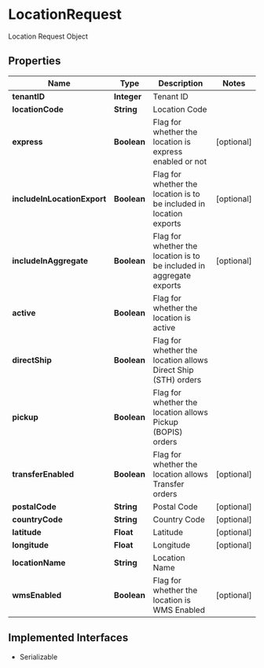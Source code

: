 

# LocationRequest

Location Request Object

## Properties

| Name | Type | Description | Notes |
|------------ | ------------- | ------------- | -------------|
|**tenantID** | **Integer** | Tenant ID |  |
|**locationCode** | **String** | Location Code |  |
|**express** | **Boolean** | Flag for whether the location is express enabled or not |  [optional] |
|**includeInLocationExport** | **Boolean** | Flag for whether the location is to be included in location exports |  [optional] |
|**includeInAggregate** | **Boolean** | Flag for whether the location is to be included in aggregate exports |  [optional] |
|**active** | **Boolean** | Flag for whether the location is active |  |
|**directShip** | **Boolean** | Flag for whether the location allows Direct Ship (STH) orders |  |
|**pickup** | **Boolean** | Flag for whether the location allows Pickup (BOPIS) orders |  |
|**transferEnabled** | **Boolean** | Flag for whether the location allows Transfer orders |  [optional] |
|**postalCode** | **String** | Postal Code |  [optional] |
|**countryCode** | **String** | Country Code |  [optional] |
|**latitude** | **Float** | Latitude |  [optional] |
|**longitude** | **Float** | Longitude |  [optional] |
|**locationName** | **String** | Location Name |  |
|**wmsEnabled** | **Boolean** | Flag for whether the location is WMS Enabled |  [optional] |


## Implemented Interfaces

* Serializable


